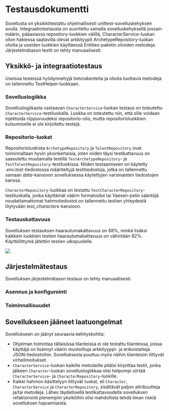 # Testausdokumentti

Sovellusta on yksikkötestattu ohjelmallisesti unittest-sovelluskehyksen avulla. Integraatiotestausta on suoritettu samalla sovelluskehyksellä jossain määrin, pääasiassa repository-luokkien välillä, CharacterService-luokan olion hakiessa saatavilla olevat arkkityypit ArchetypeRepository-luokan oliolta ja useiden luokkien käyttäessä Entities-paketin olioiden metodeja. Järjestelmätason testit on tehty manuaalisesti.

## Yksikkö- ja integraatiotestaus

Useissa testeissä hyödynnettyjä tietorakenteita ja olioita tuottavia metodeja on tallennettu TestHelper-luokkaan.

### Sovelluslogiikka

Sovelluslogiikasta vastaavan `CharacterService`-luokan testaus on toteutettu `CharacterService`-testiluokalla. Luokka on toteutettu niin, että sille voidaan injektoida riippuvuudeksi repositorio-olio, mutta repositorioluokkien kutsumiselle ei ole kirjoitettu testejä.

### Repositorio-luokat

Repositorioluokista `ArchetypeRepository` ja `TalentRepository` ovat toiminnaltaan hyvin yksinkertaisia, joten niiden täysi testikattavuus on saavutettu muutamalla testillä `TestArchetypeRepository`- ja `TestTalentRepository`-testiluokissa. Niiden testaamiseen on käytetty _.env.test_-tiedostossa määriteltyjä testitiedostoja, jotka on tallennettu samaan _data_-kansioon sovelluksessa käytettyjen varsinaisten tiedostojen kanssa.

`CharacterRepository`-luokkaa on testattu `TestCharacterRepository`-testiluokalla, jonka käyttämät väärin formatoidut tai Vaesen-pelin sääntöjä noudattamattomat hahmotiedostot on tallennettu testien yhteydestä löytyvään _test_characters_-kansioon.

### Testauskattavuus

Sovelluksen testauksen haarautumakattavuus on 88%, minkä lisäksi kaikkein luokkien testien haarautumakattavuus on vähintään 82%. Käyttöliittymä jätettiin testien ulkopuolelle.

![](.kuvat/CoverageReport_2022_05_14.png)

## Järjestelmätestaus

Sovelluksen järjestelmätason testaus on tehty manuaalisesti.

### Asennus ja konfigurointi

### Toiminnallisuudet

## Sovellukseen jääneet laatuongelmat

Sovellukseen on jäänyt seuraavia kehityskohtia:

- Ohjelman toimintaa tällaisissa tilanteissa ei ole testattu tilanteissa, joissa käyttäjä on lisännyt väärin muotoiltuja arkkityyppi- ja erikoistaitoja JSON-tiedostoihin. Sovelluksesta puuttuu myös näihin tilanteisiin liittyvät virheilmoitukset.
- `CharacterService`-luokan kaikille metodeille pitäisi kirjoittaa testit, jonka jälkeen `Character`-luokan sovelluslogiikkaa olisi helpompi siirtää `CharacterService`- ja `CharacterRepository`-luokille.
- Kaikki hahmon käsittelyyn liittyvät luokat, eli `Character`, `CharacterService` ja `CharacterRepository`, sisältävät paljon attribuutteja ja/tai metodeja. Lähes täydellisellä testikattavuudella sovelluksen refaktorointi pienempiin yksiköihin olisi mahdollista tehdä ilman riskiä sovelluksen hajoamisesta.
